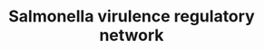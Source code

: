 ---
annotations:
- type: Pathway Ontology
  value: regulatory pathway
- type: Pathway Ontology
  value: Salmonella infection pathway
authors:
- Rikki
- Finterly
- Khanspers
description: Salmonella virulence regulatory network
last-edited: 2021-12-03
organisms:
- Escherichia coli
redirect_from:
- /index.php/Pathway:WP5070
- /instance/WP5070
schema-jsonld:
- '@context': https://schema.org/
  '@id': https://wikipathways.github.io/pathways/WP5070.html
  '@type': Dataset
  creator:
    '@type': Organization
    name: WikiPathways
  description: Salmonella virulence regulatory network
  keywords:
  - hdfR
  - fimZ
  - fliZ
  - RNAse E
  - qseB
  - ssrB
  - rcsB
  - envZ
  - ydiV
  - phoB
  - slyA
  - fliA
  - ihfB
  - sirA
  - sicA
  - srgD
  - hilD
  - flgM
  - Crp
  - clpX
  - clpP
  - rflM
  - hilC
  - csrA
  - csrB
  - qseC
  - rfaH
  - phoR
  - ssrA
  - invF
  - phoP
  - hilE
  - Fur
  - csgD
  - flhD
  - yhjH
  - fadD
  - barA
  - fliT
  - ihfA
  - hha
  - phoQ
  - Fis
  - dnaK
  - rtsA
  - rcsD
  - fliC
  - pefI
  - csrC
  - rtsB
  - bcsA
  - ompR
  - hilA
  - H-NS
  - bcsB
  - rcsC
  - lrhA
  - flhC
  - dam
  license: CC0
  name: Salmonella virulence regulatory network
seo: CreativeWork
title: Salmonella virulence regulatory network
wpid: WP5070
---
